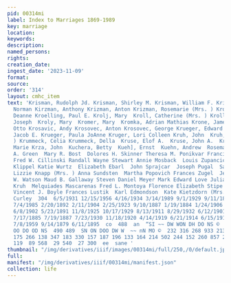 ```yaml
---
pid: 00314mi
label: Index to Marriages 1869-1989
key: marriage
location: 
keywords: 
description: 
named_persons: 
rights: 
creation_date: 
ingest_date: '2023-11-09'
format: 
source: 
order: '314'
layout: cmhc_item
text: 'Krisman, Rudolph Jd. Krisman, Shirley M. Krisman, William F. Kritzberg, Harold
  Norman Kirzman, Anthony Krizman, Anton Krizman, Rosemarie (Mrs. ) Kroeger, Robyn
  Deanne Kroelling, Paul E. Krolj, Mary  Kroll, Catherine (Mrs. ) Kroll, Jacob  Kroll,
  Joseph  Kroly, Mary  Kromer, Mary  Kromka, Adrian Mathias Krone, James F. Kronquist,
  Otto Krosavic, Andy Krosovec, Anton Krosovec, George Krueger, Edward Jr. Krueger,
  Jacob E. Krueger, Paula JoAnne Kruger, Lori Colleen Kruh, John  Kruh, Julia (Mrs.
  ) Krummeck, Celia Krummeck, Della  Kruse, Elof A.  Kruse, John A.  Kruse, Signe
  Marie Krza, John  Kuchera, Betty  Kueh], Ernst  Kuehn, Andrew  Rosemary Walsh  Donald
  A. Green  Mary R. Bost  Dolores H. Skinner Theresa M. Ponikvar Franciska Leustek
  Fred W. Cillinski Randall Wayne Stewart Annie Mosback  Louis Zupancic  George W.
  Klippel Katie Wurtz  Elizabeth Ebarl  John Sprajcar  Joseph Pugal  Sandra Lee Miller
  Lizzie Knapp (Mrs. ) Anna Sundsten  Martha Popovich Frances Zugel  Jennie Arko  Dorothy
  W. Watson Maud B. Gallaway Steven Daniel Meyer Mark Edward Love Julia Moscesker  John
  Kruh  Melquiades Mascarenas Fred L. Montoya Florence Elizabeth Stipe Alfreda Goldberg
  Vincent J. Boyle Frances Lustik  Karl Edmondson  Kate Kietzdorn (Mrs. ) Mary C.
  Curley  304  6/5/1931 12/15/1956 4/16/1934 3/14/1989 9/1/1929 9/11/1898 8/8/1936
  7/4/1985 2/20/1892 2/11/1904 2/25/1923 9/10/1887 1/19/1884 1/24/1906 7/22/1901 1/14/1982
  6/8/1902 5/23/1891 11/8/1925 10/17/1929 8/13/1911 8/29/1932 6/12/1901 8/4/1989 6/24/1989
  7/17/1885 7/19/1887 7/23/1930 11/18/1920 4/14/1919 6/21/1914 6/15/1916 5/4/1913
  7/8/1959 9/14/1879 6/11/1895  co  488  an  “SI ~~ DW WON DH DO NS ©  — on  “SN ON
  OO DO OD NS  490 489  SN ON DOO DW W  ~~ nN MO ©  232 316 268 933 213  19 320 520
  175 266 138 347 183 330 157 187 196 133 164 214 502 244 152 260 857 248 337 223
  119  89 568  29 540  27 300  ee  sane '
thumbnail: "/img/derivatives/iiif/images/00314mi/full/250,/0/default.jpg"
full: 
manifest: "/img/derivatives/iiif/00314mi/manifest.json"
collection: life
---
```

